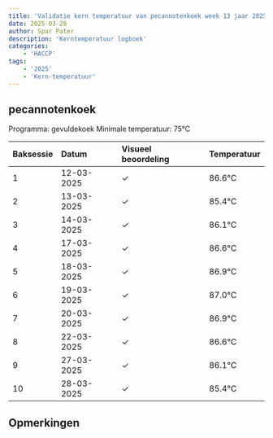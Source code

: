 ```yaml
---
title: 'Validatie kern temperatuur van pecannotenkoek week 13 jaar 2025'
date: 2025-03-28
author: Spar Pater
description: 'Kerntemperatuur logboek'
categories:
    - 'HACCP'
tags:
    - '2025'
    - 'Kern-temperatuur'
---
```


## pecannotenkoek

Programma: gevuldekoek
Minimale temperatuur: 75°C

| Baksessie | Datum | Visueel beoordeling | Temperatuur |
|:---|:---|:---|:---|
| 1 | 12-03-2025 | &check; | 86.6°C |
| 2 | 13-03-2025 | &check; | 85.4°C |
| 3 | 14-03-2025 | &check; | 86.1°C |
| 4 | 17-03-2025 | &check; | 86.6°C |
| 5 | 18-03-2025 | &check; | 86.9°C |
| 6 | 19-03-2025 | &check; | 87.0°C |
| 7 | 20-03-2025 | &check; | 86.9°C |
| 8 | 22-03-2025 | &check; | 86.6°C |
| 9 | 27-03-2025 | &check; | 86.1°C |
| 10 | 28-03-2025 | &check; | 85.4°C |

## Opmerkingen


